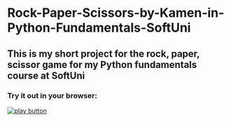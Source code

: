 # Rock-Paper-Scissors-by-Kamen-in-Python-Fundamentals-SoftUni
## This is my short project for the rock, paper, scissor game for my Python fundamentals course at SoftUni

### Try it out in your browser:

[![play button](https://github.com/Kamend1/Rock-Paper-Scissors-by-Kamen-in-Python-Fundamentals-SoftUni/assets/142220912/3350ddf4-3ab2-45fa-b0b1-50ad7c4c6daf)](https://replit.com/@kamendd/Rock-Paper-Scissors#main.py)

